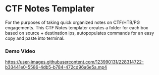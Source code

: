 # CTF Notes Templater

For the purposes of taking quick organized notes on CTF/HTB/PG engagements. This CTF Notes templater creates a folder for each box based on source + destination ips, autopopulates commands for an easy copy and paste into terminal.

### Demo Video
https://user-images.githubusercontent.com/123990131/228314722-b33441e0-5586-4db5-b784-472cd96a6e5a.mp4

